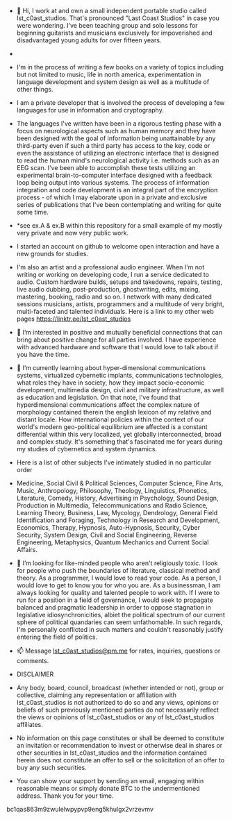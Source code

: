 - 👋 Hi, I work at and own a small independent portable studio called lst_c0ast_studios. That's pronounced "Last Coast Studios" in case you were wondering. I've been teaching group and solo lessons for beginning guitarists and musicians exclusively for impoverished and disadvantaged young adults for over fifteen years.
- 
-  I'm in the process of writing a few books on a variety of topics including but not limited to music, life in north america, experimentation in language development and system design as well as a multitude of other things.

- I am a private developer that is involved the process of developing a few languages for use in information and cryptography.
 
- The languages I've written have been in a rigorous testing phase with a focus on neurological aspects such as human memory and they have been designed with the goal of information being unattainable by any third-party even if such a third party has access to the key, code or even the assistance of utilizing an electronic interface that is designed to read the human mind's neurological activity i.e. methods such as an EEG scan. I've been able to accomplish these tests utilizing an experimental brain-to-computer interface designed with a feedback loop being output into various systems. The process of information integration and code development is an integral part of the encryption process - of which I may elaborate upon in a private and exclusive series of publications that I've been contemplating and writing for quite some time.

- *see ex.A & ex.B within this repository for a small example of my mostly very private and now very public work.

- I started an account on github to welcome open interaction and have a new grounds for studies. 

- I'm also an artist and a professional audio engineer. When I'm not writing or working on developing code, I run a service dedicated to audio. Custom hardware builds, setups and takedowns, repairs, testing, live audio dubbing, post-production, ghostwriting, edits, mixing, mastering, booking, radio and so on. I network with many dedicated sessions musicians, artists, programmers and a multitude of very bright, multi-faceted and talented individuals. Here is a link to my other web pages https://linktr.ee/lst_c0ast_studios

- 👀 I’m interested in positive and mutually beneficial connections that can bring about positive change for all parties involved. I have experience with advanced hardware and software that I would love to talk about if you have the time. 

- 🌱 I’m currently learning about hyper-dimensional communications systems, virtualized cybernetic implants, communications technologies, what roles they have in society, how they impact socio-economic development, multimedia design, civil and military infrastructure, as well as education and legislation. On that note, I've found that hyperdimensional communications affect the complex nature of morphology contained therein the english lexicon of my relative and distant locale. How international policies within the context of our world's modern geo-political equilibrium are affected is a constant differential within this very localized, yet globally interconnected, broad and complex study. It's something that's fascinated me for years during my studies of cybernetics and system dynamics.
 
- Here is a list of other subjects I've intimately studied in no particular order 

- Medicine, Social Civil & Political Sciences, Computer Science, Fine Arts, Music, Anthropology, Philosophy, Theology, Linguistics, Phonetics, Literature, Comedy, History, Advertising in Psychology, Sound Design, Production in Multimedia, Telecommunications and Radio Science, Learning Theory, Business, Law, Mycology, Dendrology, General Field Identification and Foraging, Technology in Research and Development, Economics, Therapy, Hypnosis, Auto-Hypnosis, Security, Cyber Security, System Design, Civil and Social Engineering, Reverse Engineering, Metaphysics, Quantum Mechanics and Current Social Affairs.

- 💞️ I’m looking for like-minded people who aren't religiously toxic. I look for people who push the boundaries of literature, classical method and theory. As a programmer, I would love to read your code. As a person, I would love to get to know you for who you are. As a businessman, I am always looking for quality and talented people to work with. If I were to run for a position in a field of governance, I would seek to propagate balanced and pragmatic leadership in order to oppose stagnation in legislative idiosynchronicities, albiet the political spectrum of our current sphere of political quandaries can seem unfathomable. In such regards, I'm personally conflicted in such matters and couldn't reasonably justify entering the field of politics.

- 📫 Message lst_c0ast_studios@pm.me for rates, inquiries, questions or comments.

- DISCLAIMER

- Any body, board, council, broadcast (whether intended or not), group or collective, claiming any representation or affiliation with lst_c0ast_studios is not authorized to do so and any views, opinions or beliefs of such previously mentioned parties do not necessarily reflect the views or opinions of lst_c0ast_studios or any of lst_c0ast_studios affiliates.
 
- No information on this page constitutes or shall be deemed to constitute an invitation or recommendation to invest or otherwise deal in shares or other securities in lst_c0ast_studios and the information contained herein does not constitute an offer to sell or the solicitation of an offer to buy any such securities.

- You can show your support by sending an email, engaging within reasonable means or simply donate BTC to the undermentioned address. Thank you for your time.

bc1qas863m9zwulelwpypvp9eng5khulgx2vrzevmv



<!---

--->
